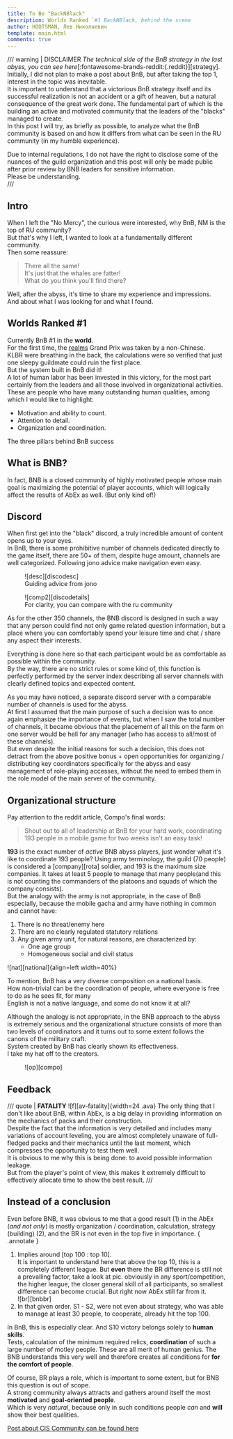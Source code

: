 ```yaml
---
title: To Be "BackNBlack"
description: Worlds Ranked `#1 BackNBlack, behind the scene
author: HOOTSMAN, Лев Николаевич
template: main.html
comments: true
---
```


/// warning | DISCLAIMER
_The technical side of the BnB strategy in the last abyss, you can see
here_[:fontawesome-brands-reddit:{.reddit}][strategy].  
Initially, I did not plan to make a post about BnB, but after taking the top 1, interest in the topic was inevitable.  
It is important to understand that a victorious BnB strategy itself and its successful realization is not an accident or
a gift of
heaven, but a natural consequence of the great work done. The fundamental part of which is the building
an active and motivated community that the leaders of the "blacks" managed to create.  
In this post I will try, as briefly as possible, to analyze what the BnB community is based on and how it differs
from what can be seen in the RU community (in my humble experience).

Due to internal regulations, I do not have the right to disclose some of the nuances of the guild organization and this
post
will only be made public after prior review by BNB leaders for sensitive information.  
Please be understanding.  
///

## Intro

When I left the "No Mercy", the curious were interested, why BnB, NM is the top of RU community?  
But that's why I left, I wanted to look at a fundamentally different community.  
Then some reassure:
> There all the same!  
> It's just that the whales are fatter!  
> What do you think you'll find there?

Well, after the abyss, it's time to share my experience and impressions.  
And about what I was looking for and what I found.

## Worlds Ranked #1

Currently BnB #1 in the **world**.  
For the first time, the [realms](../kb/realms.md) Grand Prix was taken by a non-Chinese.  
KLBR were breathing in the back, the calculations were so verified that just one sleepy guildmate could ruin the first
place.  
But the system built in BnB did it!  
A lot of human labor has been invested in this victory, for the most part certainly from the leaders and all those
involved in
organizational activities.  
These are people who have many outstanding human qualities, among which I would like to highlight:

- Motivation and ability to count.
- Attention to detail.
- Organization and coordination.

The three pillars behind BnB success

## What is BNB?

In fact, BNB is a closed community of highly motivated people whose main goal is
maximizing the potential of player accounts, which will logically affect the results of AbEx as well. (But only
kind of!)

## Discord

When first get into the "black" discord, a truly incredible amount of content opens up to your eyes.  
In BnB, there is some prohibitive number of channels dedicated directly to the game itself, there are 50+ of them, despite huge amount, channels are well categorized.
Following jono advice make navigation even easy.
<figure markdown>
![desc][discodesc]
    <figcaption>
    Guiding advice from jono
    </figcaption>
</figure>
<figure markdown>
![comp2][discodetails]
<figcaption>
For clarity, you can compare with the ru community
</figcaption>
</figure>
As for the other 350 channels, the BNB discord is designed in such a way that any person could find not only game related question information, but a place where you can comfortably spend your leisure time and chat / share any aspect their interests.

Everything is done here so that each participant would be as comfortable as possible within the community.  
By the way, there are no strict rules or some kind of, this function is perfectly performed by the server index describing all server channels with clearly defined topics and expected content.

As you may have noticed, a separate discord server with a comparable number of channels is used for the abyss.  
At first I assumed that the main purpose of such a decision was to once again emphasize the importance of
events, but when I saw the total number of channels, it became obvious that the placement of all this on the farm on one
server would be hell for any manager (who has access to all/most of these channels).  
But even despite the initial reasons for such a decision, this does not detract from the above positive bonus + open
opportunities for organizing / distributing key coordinators specifically for the abyss and easy management of role-playing
accesses, without the need to embed them in the role model of the main server of the community.

## Organizational structure

Pay attention to the reddit article, Compo's final words:  
> Shout out to all of leadership at BnB for your hard work, coordinating 193 people in a mobile game for two weeks isn't
> an easy task!

**193** is the exact number of _active_ BNB abyss players, just wonder what it's like to coordinate 193 people? Using army terminology, the guild (70 people) is considered a [company][rota] soldier, and 193 is the maximum size
companies. It takes at least 5 people to manage that many people(and this is not counting the commanders of the platoons and squads of which the company consists).  
But the analogy with the army is not appropriate, in the case of BnB especially, because the mobile gacha and army
have nothing in common and cannot have:

1. There is no threat/enemy here
2. There are no clearly regulated statutory relations
3. Any given army unit, for natural reasons, are characterized by:
     - One age group
     - Homogeneous social and civil status

![nat][national]{align=left width=40%}

To mention, BnB has a very diverse composition on a national basis.  
How non-trivial can be the coordination of people, where everyone is free to do as he sees fit, for many  
English is not a native language, and some do not know it at all?  

Although the analogy is not appropriate, in the BNB approach to the abyss is extremely serious and the organizational structure consists of more than two levels of coordinators and it turns out to some extent follows the canons of the military craft.  
System created by BnB has clearly shown its effectiveness.  
I take my hat off to the creators.
<figure markdown>
![op][compo]
</figure>

## Feedback

/// quote | **FATALITY** ![f][av-fatality]{width=24 .ava}
The only thing that I don't like about BnB, within AbEx, is a big delay in providing information on the mechanics of packs and their construction.  
Despite the fact that the information is very detailed and includes many variations of account leveling, you are almost completely unaware of full-fledged packs and their mechanics until the last moment, which compresses the opportunity to test them well.  
It is obvious to me why this is being done: to avoid possible information leakage.  
But from the player's point of view, this makes it extremely difficult to effectively allocate time to show the best result.
///

## Instead of a conclusion

Even before BNB, it was obvious to me that a good result (1) in the AbEx (_and not only_) is mostly organization / coordination, calculation, strategy (building) (2), and the BR is not even in the top five in importance.
{ .annotate }

1. Implies around [top 100 : top 10].  
It is important to understand here that above the top 10, this is a completely different league.
But **even** there the BR difference is still not a prevailing factor, take a look at pic.
obviously in any sport/competition, the higher league, the closer general skill of all participants, so smallest difference can become crucial.
But right now AbEx still far from it.  
![br][bnbbr]
1. In that given order.
S1 - S2, were not even about strategy, who was able to manage at least 30 people, to cooperate, already hit the top 100.

In BnB, this is especially clear. And S10 victory belongs solely to **human skills**.  
Tests, calculation of the minimum required relics, **coordination** of such a large number of motley people. These are all merit of human genius.
The BNB understands this very well and therefore creates all conditions for **for the comfort of people**.  

Of course, BR plays a role, which is important to some extent, but for BNB this question is out of scope.  
A strong community always attracts and gathers around itself the most **motivated** and **goal-oriented people**.  
Which is very _natural_, because only in such conditions people _can_ and **will** show their best qualities.

[Post about CIS Community can be found here](cis.md)
